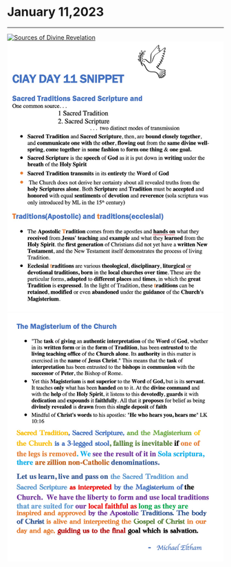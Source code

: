 # January 11,2023
---

[![Sources of Divine Revelation](https://img.youtube.com/vi/g-3CYNZNkVc/maxresdefault.jpg)](https://youtu.be/g-3CYNZNkVc "Sources of Divine Revelation")
![Day 11 Snippet 1](https://github.com/fernal73/CIAY/blob/main/January/jpgs/Day11Snippet1.jpg?raw=true)
![Day 11 Snippet 2](https://github.com/fernal73/CIAY/blob/main/January/jpgs/Day11Snippet2.jpg?raw=true)
